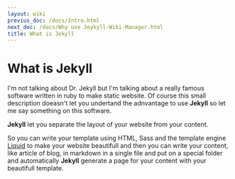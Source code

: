 ```yaml
---
layout: wiki
previus_doc: /docs/Intro.html
next_doc: /docs/Why use Jeykyll-Wiki-Manager.html
title: What is Jekyll
---
```

# What is Jekyll

I'm not talking about Dr. Jekyll but I'm talking about a really famous software
written in ruby to make static website. Of course this small description doeasn't
let you undertand the adnvantage to use __Jekyll__ so let me say something on this
software.

__Jekyll__ let you separate the layout of your website from your content.

So you can write your template using HTML, Sass and the template engine [Liquid](https://github.com/Shopify/liquid)
to make your website beautifull and then you can write your content, like article
of blog, in markdown in a single file and put on a special folder and automatically 
__Jekyll__ generate a page for your content with your beautifull template.